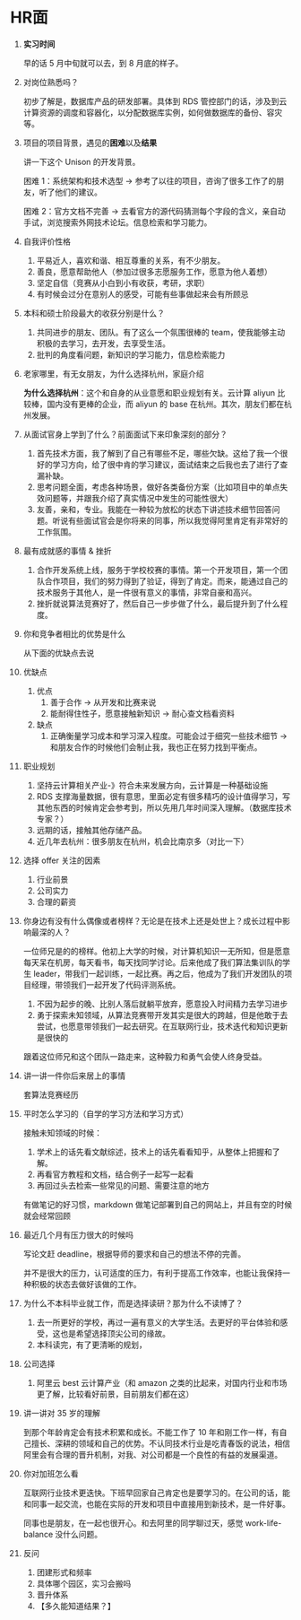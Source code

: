 # HR面

1. **实习时间** 
   
   早的话 5 月中旬就可以去，到 8 月底的样子。

2. 对岗位熟悉吗？
   
   初步了解是，数据库产品的研发部署。具体到 RDS 管控部门的话，涉及到云计算资源的调度和容器化，以分配数据库实例，如何做数据库的备份、容灾等。

3. 项目的项目背景，遇见的**困难**以及**结果**
   
   讲一下这个 Unison 的开发背景。
   
   困难 1：系统架构和技术选型 -> 参考了以往的项目，咨询了很多工作了的朋友，听了他们的建议。
   
   困难 2：官方文档不完善 -> 去看官方的源代码猜测每个字段的含义，亲自动手试，浏览搜索外网技术论坛。信息检索和学习能力。

4. 自我评价性格
   
   1. 平易近人，喜欢和谐、相互尊重的关系，有不少朋友。
   2. 善良，愿意帮助他人（参加过很多志愿服务工作，愿意为他人着想）
   3. 坚定自信（竞赛从小白到小有收获，考研，求职）
   4. 有时候会过分在意别人的感受，可能有些事做起来会有所顾忌

5. 本科和硕士阶段最大的收获分别是什么？
   
   1. 共同进步的朋友、团队。有了这么一个氛围很棒的 team，使我能够主动积极的去学习，去开发，去享受生活。
   2. 批判的角度看问题，新知识的学习能力，信息检索能力

6. 老家哪里，有无女朋友，为什么选择杭州，家庭介绍
   
   **为什么选择杭州**：这个和自身的从业意愿和职业规划有关。云计算 aliyun 比较棒，国内没有更棒的企业，而 aliyun 的 base 在杭州。其次，朋友们都在杭州发展。

7. 从面试官身上学到了什么？前面面试下来印象深刻的部分？
   
   1. 首先技术方面，我了解到了自己有哪些不足，哪些欠缺。这给了我一个很好的学习方向，给了很中肯的学习建议，面试结束之后我也去了进行了查漏补缺。
   2. 思考问题全面，考虑各种场景，做好各类备份方案（比如项目中的单点失效问题等，并跟我介绍了真实情况中发生的可能性很大）
   3. 友善，亲和，专业。我能在一种较为放松的状态下讲述技术细节回答问题。听说有些面试官会是你将来的同事，所以我觉得阿里肯定有非常好的工作氛围。

8. 最有成就感的事情 & 挫折
   
   1. 合作开发系统上线，服务于学校校赛的事情。第一个开发项目，第一个团队合作项目，我们的努力得到了验证，得到了肯定。而来，能通过自己的技术服务于其他人，是一件很有意义的事情，非常自豪和高兴。
   2. 挫折就说算法竞赛好了，然后自己一步步做了什么，最后提升到了什么程度。

9. 你和竞争者相比的优势是什么
   
   从下面的优缺点去说

10. 优缺点
    
    1. 优点
       1. 善于合作 -> 从开发和比赛来说
       2. 能耐得住性子，愿意接触新知识 -> 耐心查文档看资料
    2. 缺点
       1. 正确衡量学习成本和学习深入程度。可能会过于细究一些技术细节 -> 和朋友合作的时候他们会制止我，我也正在努力找到平衡点。

11. 职业规划
    
    1. 坚持云计算相关产业-》符合未来发展方向，云计算是一种基础设施
    2. RDS 支撑海量数据，很有意思，里面必定有很多精巧的设计值得学习，写其他东西的时候肯定会参考到，所以先用几年时间深入理解。（数据库技术专家？）
    3. 远期的话，接触其他存储产品。
    4. 近几年去杭州：很多朋友在杭州，机会比南京多（对比一下）

12. 选择 offer 关注的因素
    
    1. 行业前景
    2. 公司实力
    3. 合理的薪资

13. 你身边有没有什么偶像或者榜样？无论是在技术上还是处世上？成长过程中影响最深的人？
    
    一位师兄是的的榜样。他初上大学的时候，对计算机知识一无所知，但是愿意每天呆在机房，每天看书，每天找同学讨论。后来他成了我们算法集训队的学生 leader，带我们一起训练，一起比赛。再之后，他成为了我们开发团队的项目经理，带领我们一起开发了代码评测系统。
    
    1. 不因为起步的晚、比别人落后就躺平放弃，愿意投入时间精力去学习进步
    2. 勇于探索未知领域，从算法竞赛带开发其实是很大的跨越，但是他敢于去尝试，也愿意带领我们一起去研究。在互联网行业，技术迭代和知识更新是很快的
    
    跟着这位师兄和这个团队一路走来，这种毅力和勇气会使人终身受益。

1. 讲一讲一件你后来居上的事情
   
   套算法竞赛经历

2. 平时怎么学习的（自学的学习方法和学习方式）
   
   接触未知领域的时候：
   
   1. 学术上的话先看文献综述，技术上的话先看看知乎，从整体上把握和了解。
   2. 再看官方教程和文档，结合例子一起写一起看
   3. 再回过头去检索一些常见的问题、需要注意的地方
   
   有做笔记的好习惯，markdown 做笔记部署到自己的网站上，并且有空的时候就会经常回顾

3. 最近几个月有压力很大的时候吗
   
   写论文赶 deadline，根据导师的要求和自己的想法不停的完善。
   
   并不是很大的压力，认可适度的压力，有利于提高工作效率，也能让我保持一种积极的状态去做好该做的工作。

4. 为什么不本科毕业就工作，而是选择读研？那为什么不读博了？
   
   1. 去一所更好的学校，再过一遍有意义的大学生活。去更好的平台体验和感受，这也是希望选择顶尖公司的缘故。
   2. 本科读完，有了更清晰的规划，

1. 公司选择
   
   1. 阿里云 best 云计算产业（和 amazon 之类的比起来，对国内行业和市场更了解，比较看好前景，目前朋友们都在这）

2. 讲一讲对 35 岁的理解
   
   到那个年龄肯定会有技术积累和成长。不能工作了 10 年和刚工作一样，有自己擅长、深耕的领域和自己的优势。不认同技术行业是吃青春饭的说法，相信阿里会有合理的晋升机制，对我、对公司都是一个良性的有益的发展渠道。

3. 你对加班怎么看
   
   互联网行业技术更迭快。下班早回家自己肯定也是要学习的。在公司的话，能和同事一起交流，也能在实际的开发和项目中直接用到新技术，是一件好事。
   
   同事也是朋友，在一起也很开心。和去阿里的同学聊过天，感觉 work-life-balance 没什么问题。

1. 反问
   1. 团建形式和频率
   2. 具体哪个园区，实习会搬吗
   3. 晋升体系
   4. 【多久能知道结果？】
